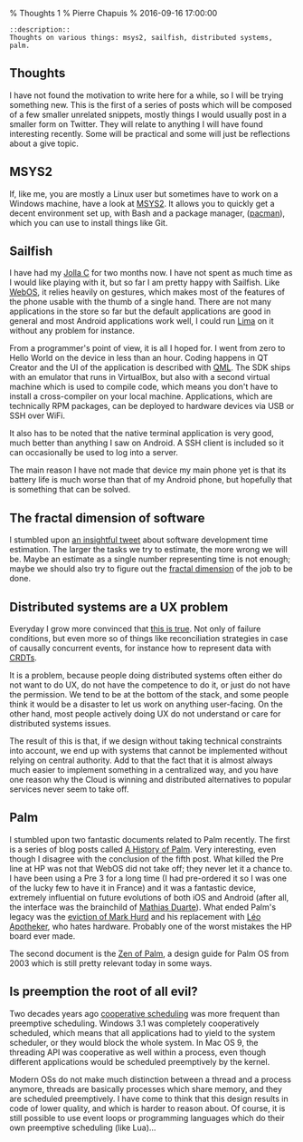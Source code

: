 % Thoughts 1
% Pierre Chapuis
% 2016-09-16 17:00:00

    ::description::
    Thoughts on various things: msys2, sailfish, distributed systems, palm.

## Thoughts

I have not found the motivation to write here for a while, so I will be trying
something new. This is the first of a series of posts which will be composed of
a few smaller unrelated snippets, mostly things I would usually post in a
smaller form on Twitter. They will relate to anything I will have found
interesting recently. Some will be practical and some will just be reflections
about a give topic.

## MSYS2

If, like me, you are mostly a Linux user but sometimes have to work on a
Windows machine, have a look at [MSYS2](https://msys2.github.io/). It allows
you to quickly get a decent environment set up, with Bash and a package manager,
([pacman](https://www.archlinux.org/pacman/)), which you can use to install
things like Git.

## Sailfish

I have had my [Jolla C](https://jolla.com/jollac/) for two months now. I have
not spent as much time as I would like playing with it, but so far I am pretty
happy with Sailfish. Like [WebOS](https://en.wikipedia.org/wiki/WebOS), it
relies heavily on gestures, which makes most of the features of the phone
usable with the thumb of a single hand. There are not many applications in
the store so far but the default applications are good in general and most
Android applications work well, I could run [Lima](https://meetlima.com) on it
without any problem for instance.

From a programmer's point of view, it is all I hoped for. I went from zero to
Hello World on the device in less than an hour. Coding happens in QT Creator
and the UI of the application is described with
[QML](https://en.wikipedia.org/wiki/QML). The SDK ships with an emulator that
runs in VirtualBox, but also with a second virtual machine which is used to
compile code, which means you don't have to install a cross-compiler on your
local machine. Applications, which are technically RPM packages, can be deployed
to hardware devices via USB or SSH over WiFi.

It also has to be noted that the native terminal application is very good,
much better than anything I saw on Android. A SSH client is included so it
can occasionally be used to log into a server.

The main reason I have not made that device my main phone yet is that its
battery life is much worse than that of my Android phone, but hopefully that
is something that can be solved.

## The fractal dimension of software

I stumbled upon [an insightful tweet](https://twitter.com/jtolds/status/758716505320075266)
about software development time estimation. The larger the tasks we try to
estimate, the more wrong we will be. Maybe an estimate as a single number
representing time is not enough; maybe we should also try to figure out
the [fractal dimension](https://en.wikipedia.org/wiki/Fractal_dimension)
of the job to be done.

## Distributed systems are a UX problem

Everyday I grow more convinced that
[this is true](http://bravenewgeek.com/distributed-systems-are-a-ux-problem/).
Not only of failure conditions, but even more so of things like reconciliation
strategies in case of causally concurrent events, for instance how to represent data with [CRDTs](https://en.wikipedia.org/wiki/Conflict-free_replicated_data_type).

It is a problem, because people doing distributed systems often either do not
want to do UX, do not have the competence to do it, or just do not have the
permission. We tend to be at the bottom of the stack, and some people think it
would be a disaster to let us work on anything user-facing. On the other hand,
most people actively doing UX do not understand or care for distributed systems
issues.

The result of this is that, if we design without taking technical constraints
into account, we end up with systems that cannot be implemented without relying
on central authority. Add to that the fact that it is almost always much easier
to implement something in a centralized way, and you have one reason why the
Cloud is winning and distributed alternatives to popular services never seem
to take off.

## Palm

I stumbled upon two fantastic documents related to Palm recently. The first
is a series of blog posts called
[A History of Palm](http://lowendmac.com/2016/a-history-of-palm-part-1-before-the-palmpilot/).
Very interesting, even though I disagree with the conclusion of the fifth
post. What killed the Pre line at HP was not that WebOS did not take off; they
never let it a chance to. I have been using a Pre 3 for a long time (I had
pre-ordered it so I was one of the lucky few to have it in France) and it was
a fantastic device, extremely influential on future evolutions of both iOS and
Android (after all, the interface was the brainchild of
[Mathias Duarte](https://en.wikipedia.org/wiki/Mat%C3%ADas_Duarte)). What ended
Palm's legacy was the
[eviction of Mark Hurd](https://en.wikipedia.org/wiki/Mark_Hurd#Resignation)
and his replacement with
[Léo Apotheker](https://en.wikipedia.org/wiki/L%C3%A9o_Apotheker),
who hates hardware. Probably one of the worst mistakes the HP board ever made.

The second document is the
[Zen of Palm](designingmlearning.com/resources/ZenOfPalm.pdf),
a design guide for Palm OS from 2003 which is still pretty relevant today
in some ways.

## Is preemption the root of all evil?

Two decades years ago [cooperative scheduling](https://en.wikipedia.org/wiki/Computer_multitasking#Cooperative_multitasking) was more frequent than
preemptive scheduling. Windows 3.1 was completely cooperatively scheduled,
which means that all applications had to yield to the system scheduler, or
they would block the whole system. In Mac OS 9, the threading API was
cooperative as well within a process, even though different applications would
be scheduled preemptively by the kernel.

Modern OSs do not make much distinction between a thread and a process anymore,
threads are basically processes which share memory, and they are scheduled
preemptively. I have come to think that this design results in code of lower
quality, and which is harder to reason about. Of course, it is still possible
to use event loops or programming languages which do their own preemptive
scheduling (like Lua)...
